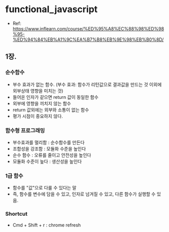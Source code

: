 # functional_javascript
- Ref: 
https://www.inflearn.com/course/%ED%95%A8%EC%88%98%ED%98%95-%ED%94%84%EB%A1%9C%EA%B7%B8%EB%9E%98%EB%B0%8D/


## 1장.

### 순수함수
- 부수 효과가 없는 함수.
  (부수 효과: 함수가 리턴값으로 결과값을 만드는 것 이외에 외부상태 영향을 미치는 것)
- 들어온 인자가 같으면 return 값이 동일한 함수
- 외부에 영향을 끼치지 않는 함수
- return 값외에는 외부와 소통이 없는 함수
- 평가 시점이 중요하지 않다.

### 함수형 프로그래밍
- 부수효과를 멀리함 : 순수함수를 만든다
- 조합성을 강조함 : 모듈화 수준을 높인다
- 순수 함수 : 오류를 줄이고 안전성을 높인다
- 모듈화 수준이 높다 : 생산성을 높인다

### 1급 함수
- 함수를 "값"으로 다룰 수 있다는 말
- 즉, 함수를 변수에 담을 수 있고, 인자로 넘겨질 수 있고, 다른 함수가 실행할 수 있음.


### Shortcut
- Cmd + Shift + r : chrome refresh
